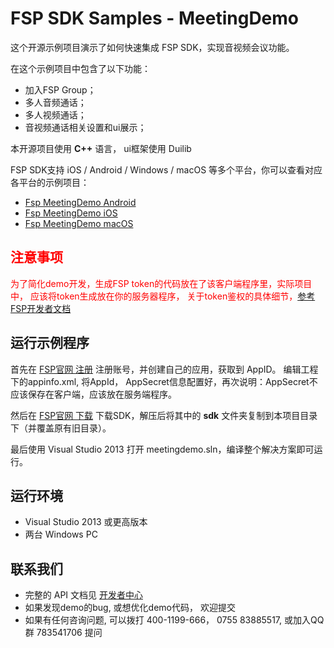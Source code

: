 # FSP SDK Samples - MeetingDemo

这个开源示例项目演示了如何快速集成 FSP SDK，实现音视频会议功能。

在这个示例项目中包含了以下功能：

- 加入FSP Group；
- 多人音频通话；
- 多人视频通话；
- 音视频通话相关设置和ui展示；

本开源项目使用 **C++** 语言， ui框架使用 Duilib

FSP SDK支持 iOS / Android / Windows / macOS 等多个平台，你可以查看对应各平台的示例项目：

- [Fsp MeetingDemo Android](https://github.com/paas-hst/meetingdemo_android)
- [Fsp MeetingDemo iOS](https://github.com/paas-hst/meetingdemo_ios)
- [Fsp MeetingDemo macOS](https://github.com/paas-hst/meetingdemo_mac)

## <span style="color:red;">注意事项</span>
<span style="color:red;">为了简化demo开发，生成FSP token的代码放在了该客户端程序里，实际项目中，
应该将token生成放在你的服务器程序， 关于token鉴权的具体细节，[参考FSP开发者文档](http://paas.hst.com/tokenTutorial)</span>

## 运行示例程序
首先在 [FSP官网 注册](http://customer.paas.hst.com/register) 注册账号，并创建自己的应用，获取到 AppID。
编辑工程下的appinfo.xml, 将AppId， AppSecret信息配置好，再次说明：AppSecret不应该保存在客户端，应该放在服务端程序。

然后在 [FSP官网 下载](http://paas.hst.com/downloadSDK) 下载SDK，解压后将其中的 **sdk** 文件夹复制到本项目目录下（并覆盖原有旧目录）。

最后使用 Visual Studio 2013 打开 meetingdemo.sln，编译整个解决方案即可运行。

## 运行环境
* Visual Studio 2013 或更高版本
* 两台 Windows PC

## 联系我们

- 完整的 API 文档见 [开发者中心](http://paas.hst.com/platformDesc)
- 如果发现demo的bug, 或想优化demo代码， 欢迎提交
- 如果有任何咨询问题, 可以拨打 400-1199-666， 0755 83885517, 或加入QQ群 783541706 提问